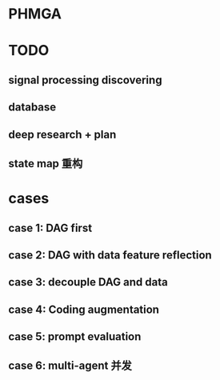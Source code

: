 # PHMGA



# TODO
## signal processing discovering
## database
## deep research + plan
## state map 重构


# cases
## case 1: DAG first

## case 2: DAG with data feature reflection

## case 3: decouple DAG and data

## case 4: Coding augmentation

## case 5: prompt evaluation

## case 6: multi-agent 并发

## 